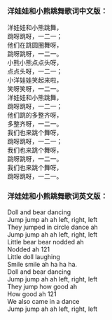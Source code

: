 

### 洋娃娃和小熊跳舞歌词中文版：

洋娃娃和小熊跳舞，  
跳呀跳呀，一二一；  
他们在跳圆圈舞呀，  
跳呀跳呀，一二一。  
小熊小熊点点头呀，  
点点头呀，一二一；  
小洋娃娃笑起来啦，  
笑呀笑呀，一二一。  
洋娃娃和小熊跳舞，  
跳呀跳呀，一二一；  
他们跳的多整齐呀，  
多整齐呀，一二一。  
我们也来跳个舞呀，  
跳呀跳呀，一二一；  
我们也来跳个舞呀，  
跳呀跳呀，一二一。  
我们也来跳个舞呀，  
跳呀跳呀，一二一。

### 洋娃娃和小熊跳舞歌词英文版：

Doll and bear dancing  
Jump jump ah ah left, right, left  
They jumped in circle dance ah  
Jump jump ah ah left, right, left  
Little bear bear nodded ah  
Nodded ah 121  
Little doll laughing  
Smile smile ah ha ha ha.  
Doll and bear dancing  
Jump jump ah ah left, right, left  
They jump how good ah  
How good ah 121  
We also came in a dance  
Jump jump ah ah left, right, left

